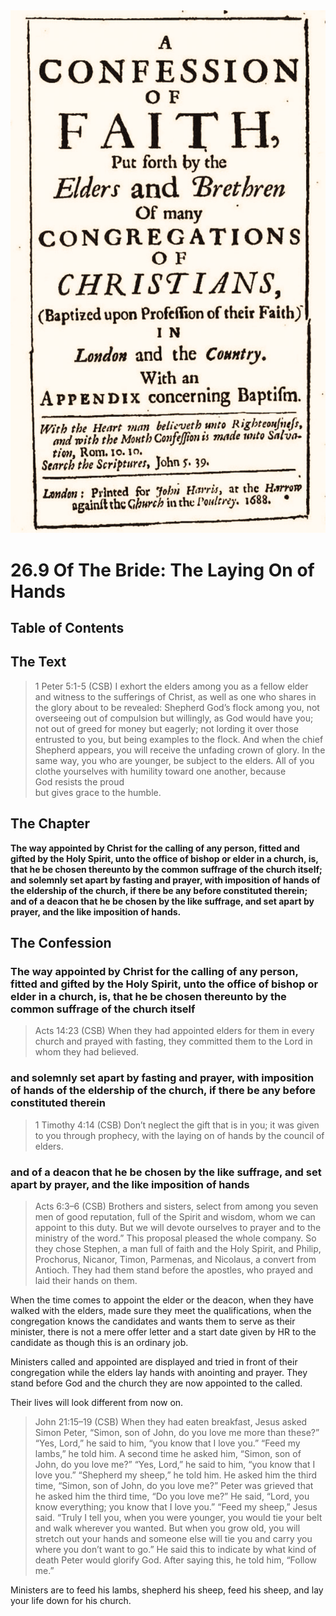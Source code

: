 <img class="intro-right" src="../images/art-1689.png">

# 26.9 Of The Bride: The Laying On of Hands

## Table of Contents

<!-- toc -->

## The Text

>1 Peter 5:1-5 (CSB) I exhort the elders among you as a fellow elder and witness to the sufferings of Christ, as well as one who shares in the glory about to be revealed: Shepherd God’s flock among you, not overseeing out of compulsion but willingly, as God would have you; not out of greed for money but eagerly; not lording it over those entrusted to you, but being examples to the flock. And when the chief Shepherd appears, you will receive the unfading crown of glory. In the same way, you who are younger, be subject to the elders. All of you clothe yourselves with humility toward one another, because  
>God resists the proud  
>but gives grace to the humble.

## The Chapter

**The way appointed by Christ for the calling of any person, fitted and gifted by the Holy Spirit, unto the office of bishop or elder in a church, is, that he be chosen thereunto by the common suffrage of the church itself; and solemnly set apart by fasting and prayer, with imposition of hands of the eldership of the church, if there be any before constituted therein; and of a deacon that he be chosen by the like suffrage, and set apart by prayer, and the like imposition of hands.**

## The Confession

### The way appointed by Christ for the calling of any person, fitted and gifted by the Holy Spirit, unto the office of bishop or elder in a church, is, that he be chosen thereunto by the common suffrage of the church itself

>Acts 14:23 (CSB) When they had appointed elders for them in every church and prayed with fasting, they committed them to the Lord in whom they had believed.

### and solemnly set apart by fasting and prayer, with imposition of hands of the eldership of the church, if there be any before constituted therein

>1 Timothy 4:14 (CSB) Don’t neglect the gift that is in you; it was given to you through prophecy, with the laying on of hands by the council of elders.

### and of a deacon that he be chosen by the like suffrage, and set apart by prayer, and the like imposition of hands

>Acts 6:3–6 (CSB) Brothers and sisters, select from among you seven men of good reputation, full of the Spirit and wisdom, whom we can appoint to this duty. But we will devote ourselves to prayer and to the ministry of the word.” This proposal pleased the whole company. So they chose Stephen, a man full of faith and the Holy Spirit, and Philip, Prochorus, Nicanor, Timon, Parmenas, and Nicolaus, a convert from Antioch. They had them stand before the apostles, who prayed and laid their hands on them.

When the time comes to appoint the elder or the deacon, when they have walked with the elders, made sure they meet the qualifications, when the congregation knows the candidates and wants them to serve as their minister, there is not a mere offer letter and a start date given by HR to the candidate as though this is an ordinary job.

Ministers called and appointed are displayed and tried in front of their congregation while the elders lay hands with anointing and prayer. They stand before God and the church they are now appointed to the called.

Their lives will look different from now on.

>John 21:15–19 (CSB) When they had eaten breakfast, Jesus asked Simon Peter, “Simon, son of John, do you love me more than these?” “Yes, Lord,” he said to him, “you know that I love you.” “Feed my lambs,” he told him. A second time he asked him, “Simon, son of John, do you love me?” “Yes, Lord,” he said to him, “you know that I love you.” “Shepherd my sheep,” he told him. He asked him the third time, “Simon, son of John, do you love me?” Peter was grieved that he asked him the third time, “Do you love me?” He said, “Lord, you know everything; you know that I love you.” “Feed my sheep,” Jesus said. “Truly I tell you, when you were younger, you would tie your belt and walk wherever you wanted. But when you grow old, you will stretch out your hands and someone else will tie you and carry you where you don’t want to go.” He said this to indicate by what kind of death Peter would glorify God. After saying this, he told him, “Follow me.”

Ministers are to feed his lambs, shepherd his sheep, feed his sheep, and lay your life down for his church.
